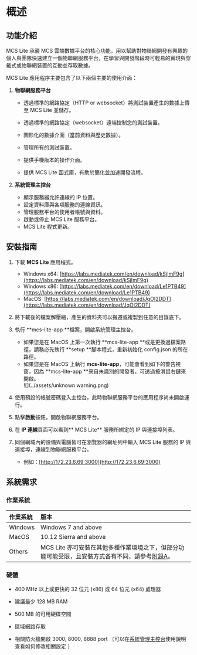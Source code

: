 # 概述

## 功能介紹

MCS Lite 承襲 MCS 雲端數據平台的核心功能，用以幫助對物聯網開發有興趣的個人與團隊快速建立一個物聯網服務平台，在學習與開發階段時可輕易的實現與穿戴式或物聯網裝置的互動並存取數據。

MCS Lite 應用程序主要包含了以下兩個主要的使用介面：

1. **物聯網服務平台**

   * 透過標準的網路協定（HTTP or websocket）將測試裝置產生的數據上傳至 MCS Lite 並儲存。
   * 透過標準的網路協定（websocket）遠端控制您的測試裝置。

   * 圖形化的數據介面（當前資料與歷史數據）。

   * 管理所有的測試裝置。

   * 提供手機版本的操作介面。

   * 提供 MCS Lite 函式庫，有助於簡化並加速開發流程。

2. **系統管理主控台**

   * 顯示服務器允許連線的 IP 位置。
   * 設定資料庫與各項服務的連線資訊。
   * 管理服務平台的使用者帳號與資料。
   * 啟動或停止 MCS Lite 服務平台。
   * MCS Lite 程式更新。

## 安裝指南

1. 下載 **MCS Lite** 應用程式。
   * Windows x64: [https://labs.mediatek.com/en/download/kSjImF9g](https://labs.mediatek.com/en/download/kSjImF9g)
   * Windows x86: [https://labs.mediatek.com/en/download/Le1PTB49](https://labs.mediatek.com/en/download/Le1PTB49)
   * MacOS: [https://labs.mediatek.com/en/download/JqOI2DDT](https://labs.mediatek.com/en/download/JqOI2DDT) 
2. 將下載後的檔案解壓縮，產生的資料夾可以搬遷或複製到任意的目錄底下。
3. 執行 **mcs-lite-app **檔案，開啟系統管理主控台。

   * 如果您是在 MacOS 上第一次執行 **mcs-lite-app **或是更換過檔案路徑，請務必先執行 **setup **腳本程式，重新初始化 config.json 的所在路徑。
   * 如果您是在 MacOS 上執行 **mcs-lite-app**，可能會看到如下的警告視窗，因為 **mcs-lite-app **來自未識別的開發者，可透過按滑鼠右鍵來開啟。  
     ![](../assets/unknown warning.png)

4. 使用預設的帳號密碼登入主控台，此時物聯網服務平台的應用程序尚未開啟運行。

5. 點擊**啟動**按鈕，開啟物聯網服務平台。

6. 在 **IP 連線**頁面可以看到** MCS Lite** 服務所綁定的 IP 與連接埠列表。

7. 同個網域內的設備與電腦皆可在瀏覽器的網址列中輸入 MCS Lite 服務的 IP 與連接埠，連線到物聯網服務平台。

   * 例如：[http://172.23.6.69:3000](http://172.23.6.69:3000)

## 系統需求

### 作業系統

| **作業系統** | **版本** |
| :--- | :--- |
| Windows | Windows 7 and above |
| MacOS | 10.12 Sierra and above |
| Others | MCS Lite 亦可安裝在其他多種作業環境之下，但部分功能可能受限，且安裝方式各有不同，請參考[附錄A](/mcs_lite_platform.md)。 |

### 硬體

* 400 MHz 以上或更快的 32 位元 \(x86\) 或 64 位元 \(x64\) 處理器

* 建議最少 128 MB RAM

* 500 MB 的可用硬碟空間

* 區域網路存取

* 相關防火牆開啟 3000, 8000, 8888 port （可以在[系統管理主控台](/mcs_lite_usage/mcs_lite_admin_usage.md)使用說明查看如何修改相關設定 ）
